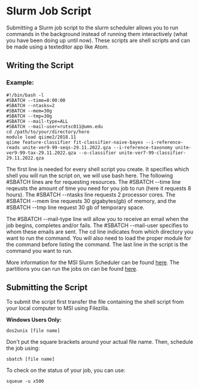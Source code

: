 # Slurm Job Script 
Submitting a Slurm job script to the slurm scheduler allows you to run commands in the background instead of running them interactively (what you have been doing up until now). These scripts are shell scripts and can be made using a texteditor app like Atom. 
## Writing the Script
### Example:
``` shell script
#!/bin/bash -l
#SBATCH --time=8:00:00
#SBATCH --ntasks=2
#SBATCH --mem=30g
#SBATCH --tmp=30g
#SBATCH --mail-type=ALL
#SBATCH --mail-user=rutsc011@umn.edu
cd /path/to/your/directory/here
module load qiime2/2018.11
qiime feature-classifier fit-classifier-naive-bayes --i-reference-reads unite-ver9-99-seqs-29.11.2022.qza --i-reference-taxonomy unite-ver9-99-tax-29.11.2022.qza --o-classifier unite-ver7-99-classifier-29.11.2022.qza
```
The first line is needed for every shell script you create. It specifies which shell you will run the script on, we will use bash here. The following #SBATCH lines are for requesting resources. The #SBATCH --time line reqeusts the amount of time you need for you job to run (here it requests 8 hours). The #SBATCH --ntasks line requests 2 processor cores. The #SBATCH --mem line requests 30 gigabytes(gb) of memory, and the #SBATCH --tmp line request 30 gb of temporary space. 

The #SBATCH --mail-type line will allow you to receive an email when the job begins, completes and/or fails. The #SBATCH --mail-user specifies to whom these emails are sent.
The cd line indicates from which directory you want to run the command. You will also need to load the proper module for the command before listing the command. The last line in the script is the command you want to run.

More information for the MSI Slurm Scheduler can be found [here](https://msi.umn.edu/our-resources/knowledge-base/slurm-job-submission-and-scheduling). The partitions you can run the jobs on can be found [here](https://msi.umn.edu/our-resources/slurm-scheduler/slurm-partitions).

## Submitting the Script

To submit the script first transfer the file containing the shell script from your local computer to MSI using Filezilla. 

**Windows Users Only:**
```
dos2unix [file name]
```

Don't put the square brackets around your actual file name. Then, schedule the job using:
```
sbatch [file name]
```
To check on the status of your job, you can use:

```
squeue -u x500
```




